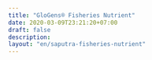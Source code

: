 ```yaml
---
title: "GloGens® Fisheries Nutrient"
date: 2020-03-09T23:21:20+07:00
draft: false
description: 
layout: "en/saputra-fisheries-nutrient"
---
```


